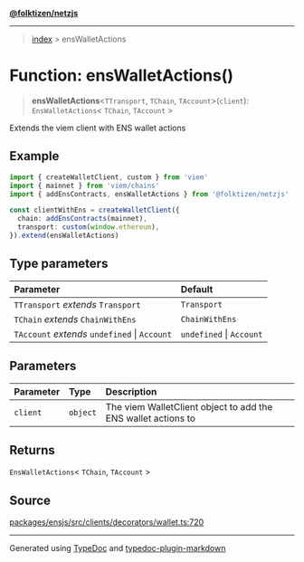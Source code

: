 [**@folktizen/netzjs**](../README.md)

---

> [index](README.md) > ensWalletActions

# Function: ensWalletActions()

> **ensWalletActions**\<`TTransport`, `TChain`, `TAccount`\>(`client`): `EnsWalletActions`\< `TChain`, `TAccount` \>

Extends the viem client with ENS wallet actions

## Example

```ts
import { createWalletClient, custom } from 'viem'
import { mainnet } from 'viem/chains'
import { addEnsContracts, ensWalletActions } from '@folktizen/netzjs'

const clientWithEns = createWalletClient({
  chain: addEnsContracts(mainnet),
  transport: custom(window.ethereum),
}).extend(ensWalletActions)
```

## Type parameters

| Parameter                                     | Default                  |
| :-------------------------------------------- | :----------------------- |
| `TTransport` _extends_ `Transport`            | `Transport`              |
| `TChain` _extends_ `ChainWithEns`             | `ChainWithEns`           |
| `TAccount` _extends_ `undefined` \| `Account` | `undefined` \| `Account` |

## Parameters

| Parameter | Type     | Description                                                   |
| :-------- | :------- | :------------------------------------------------------------ |
| `client`  | `object` | The viem WalletClient object to add the ENS wallet actions to |

## Returns

`EnsWalletActions`\< `TChain`, `TAccount` \>

## Source

[packages/ensjs/src/clients/decorators/wallet.ts:720](https://github.com/ensdomains/ensjs-v3/blob/1b90b888/packages/ensjs/src/clients/decorators/wallet.ts#L720)

---

Generated using [TypeDoc](https://typedoc.org/) and [typedoc-plugin-markdown](https://www.npmjs.com/package/typedoc-plugin-markdown)
